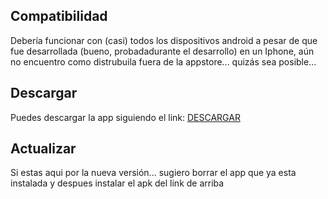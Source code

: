 ## Compatibilidad

Debería funcionar con (casi) todos los dispositivos android
a pesar de que fue desarrollada (bueno, probadadurante el desarrollo) en un Iphone, aún no encuentro como distrubuila fuera de la appstore... quizás sea posible...

## Descargar

Puedes descargar la app siguiendo el link: [ DESCARGAR ](https://github.com/Exusai/MercadoIPN/blob/Proyecto/MercadoIPN(Beta2).apk?raw=true)

## Actualizar
Si estas aqui por la nueva versión... sugiero borrar el app que ya esta instalada y despues instalar el apk del link de arriba

